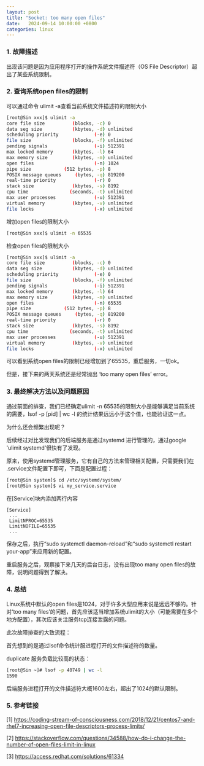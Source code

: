 ```yaml
---
layout: post
title: "Socket: too many open files"
date:   2024-09-14 10:00:00 +0800
categories: linux
---
```


### 1. 故障描述

出现该问题是因为应用程序打开的操作系统文件描述符（OS File Descriptor）超出了某些系统限制。

### 2. 查询系统open files的限制
可以通过命令 ulimit -a查看当前系统文件描述符的限制大小

```bash
[root@Sin xxx]$ ulimit -a
core file size          (blocks, -c) 0
data seg size           (kbytes, -d) unlimited
scheduling priority             (-e) 0
file size               (blocks, -f) unlimited
pending signals                 (-i) 512391
max locked memory       (kbytes, -l) 64
max memory size         (kbytes, -m) unlimited
open files                      (-n) 1024
pipe size            (512 bytes, -p) 8
POSIX message queues     (bytes, -q) 819200
real-time priority              (-r) 0
stack size              (kbytes, -s) 8192
cpu time               (seconds, -t) unlimited
max user processes              (-u) 512391
virtual memory          (kbytes, -v) unlimited
file locks                      (-x) unlimited
```

增加open files的限制大小

```bash
[root@Sin xxx]$ ulimit -n 65535
```

检查open files的限制大小

```bash
[root@Sin xxx]$ ulimit -a
core file size          (blocks, -c) 0
data seg size           (kbytes, -d) unlimited
scheduling priority             (-e) 0
file size               (blocks, -f) unlimited
pending signals                 (-i) 512391
max locked memory       (kbytes, -l) 64
max memory size         (kbytes, -m) unlimited
open files                      (-n) 65535
pipe size            (512 bytes, -p) 8
POSIX message queues     (bytes, -q) 819200
real-time priority              (-r) 0
stack size              (kbytes, -s) 8192
cpu time               (seconds, -t) unlimited
max user processes              (-u) 512391
virtual memory          (kbytes, -v) unlimited
file locks                      (-x) unlimited
```
可以看到系统open files的限制已经增加到了65535，重启服务，一切ok。

但是，接下来的两天系统还是经常抛出 ‘too many open files’ error。

### 3. 最终解决方法以及问题原因
通过前面的排查，我们已经确定ulimit -n 65535的限制大小是能够满足当前系统的需要，lsof -p [pid] | wc -l 的统计结果远远小于这个值，也能验证这一点。

为什么还会频繁出现呢？

后续经过对比发现我们的后端服务是通过systemd 进行管理的，通过google 'ulimit systemd'很快有了发现。

原来，使用systemd管理服务，它有自己的方法来管理相关配置，只需要我们在 .service文件配置下即可，下面是配置过程：

```bash
[root@Sin system]$ cd /etc/systemd/system/
[root@Sin system]$ vi my_service.service
```

在[Service]块内添加两行内容

```text
[Service]
 ...
 LimitNPROC=65535
 LimitNOFILE=65535
 ...
```

保存之后，执行“sudo systemctl daemon-reload”和“sudo systemctl restart your-app”来应用新的配置。

重启服务之后，观察接下来几天的后台日志，没有出现too many open files的故障，说明问题得到了解决。

### 4. 总结
Linux系统中默认的open files是1024，对于许多大型应用来说是远远不够的。针对‘too many files’的问题，首先应该适当增加系统ulimit的大小（可能需要在多个地方配置），其次应该关注服务tcp连接泄露的问题。

此次故障排查的大致流程：

首先想到的是通过lsof命令统计服进程打开的文件描述符的数量。

duplicate 服务负载比较高的状态：

```bash
[root@Sin ~]# lsof -p 40749 | wc -l
1590
```

后端服务进程打开的文件描述符大概1600左右，超出了1024的默认限制。



### 5. 参考链接
[1] https://coding-stream-of-consciousness.com/2018/12/21/centos7-and-rhel7-increasing-open-file-descriptors-process-limits/

[2] https://stackoverflow.com/questions/34588/how-do-i-change-the-number-of-open-files-limit-in-linux

[3] https://access.redhat.com/solutions/61334

